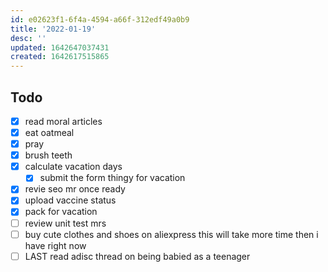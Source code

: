 ```yaml
---
id: e02623f1-6f4a-4594-a66f-312edf49a0b9
title: '2022-01-19'
desc: ''
updated: 1642647037431
created: 1642617515865
---
```


## Todo

- [x] read moral articles
- [x] eat oatmeal
- [x] pray
- [x] brush teeth
- [x] calculate vacation days
	- [x] submit the form thingy for vacation
- [x] revie seo mr once ready
- [x] upload vaccine status
- [x] pack for vacation
- [ ] review unit test mrs
- [ ] buy cute clothes and shoes on aliexpress
	this will take more time then i have right now
- [ ] LAST read adisc thread on being babied as a teenager